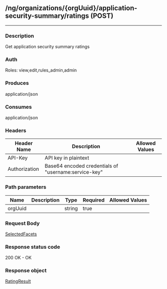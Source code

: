 ## /ng/organizations/{orgUuid}/application-security-summary/ratings (POST)
---
### Description
Get application security summary ratings
### Auth
Roles: view,edit,rules_admin,admin
### Produces
application/json
### Consumes
application/json
### Headers
| Header Name | Description | Allowed Values |
| ----------- | ----------- | ----------- |
| API-Key | API key in plaintext |  |
| Authorization | Base64 encoded credentials of &quot;username:service-key&quot; |  |
### Path parameters
| Name | Description | Type | Required | Allowed Values |
| ----------- | ----------- | ----------- | ----------- | ----------- |
| orgUuid |  | string | true |  |
### Request Body
[SelectedFacets](<../../objects/SelectedFacets.md>)
### Response status code
200 OK - OK
### Response object
[RatingResult](<../../objects/RatingResult.md>)

